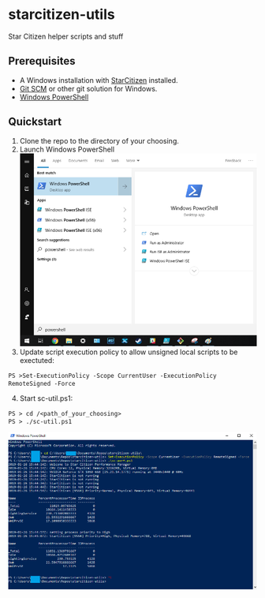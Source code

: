 # starcitizen-utils
Star Citizen helper scripts and stuff


## Prerequisites
* A Windows installation with [StarCitizen](https://robertsspaceindustries.com) installed.
* [Git SCM](https://git-scm.com/download/win) or other git solution for Windows.
* [Windows PowerShell](https://docs.microsoft.com/en-us/powershell/scripting/install/installing-windows-powershell)

## Quickstart
1. Clone the repo to the directory of your choosing.
2. Launch Windows PowerShell
![GitHub Logo](./docs/screenshots/windows10-startmenu.png)
3. Update script execution policy to allow unsigned local scripts to be exectuted: 
```
PS >Set-ExecutionPolicy -Scope CurrentUser -ExecutionPolicy RemoteSigned -Force
```
4. Start sc-util.ps1:
```
PS > cd /<path_of_your_choosing>
PS > ./sc-util.ps1
```

![Sample Script Output](./docs/screenshots/powershell-execution.png)
